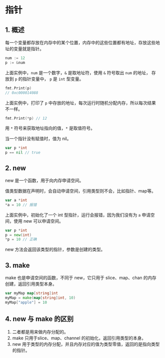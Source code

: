 # 指针

## 1. 概述

每一个变量都存放在内存中的某个位置，内存中的这些位置都有地址，存放这些地址的变量就是指针。

```go
num := 12
p := &num
```

上面实例中，`num` 是一个数字，`&` 是取地址符，使用 `&` 符号取出 `num` 的地址， 存放到 `p` 的指针变量中， `p` 是 `int` 型变量。

```go
fmt.Print(p) 
// 0xc000014088
```

上面实例中，打印了 `p` 中存放的地址，每次运行时随机分配内存，所以每次结果不一样。

```go
fmt.Print(*p) // 12
```

用 `*` 符号来获取地址指向的值，`*` 是取值符号。

当一个指针没有赋值时，值为 nil。

```go
var p *int
p == nil // true
```

## 2. new

new 是一个函数，用于向内存申请空间。

值类型数据在声明时，会自动申请空间，引用类型则不会，比如指针、map等。

```go
var a *int
*a = 10 // 报错
```

上面实例中，初始化了一个 int 型指针，运行会报错，因为我们没有为 `a` 申请空间，使用 new 可以申请空间。

```go
var p *int
p = new(int)
*p = 10 // 正确
```

new 方法会返回该类型的指针，参数是创建的类型。

## 3. make

make 也是申请空间的函数，不同于 new，它只用于 slice、map、chan 的内存创建，返回引用类型本身。

```go
var myMap map[string]int
myMap = make(map[string]int, 10)
myMap["apple"] = 10
```

## 4. new 与 make 的区别

1. 二者都是用来做内存分配的。
2. make 只用于slice、map、channel 的初始化，返回引用类型的本身。
3. new 用于类型的内存分配，并且内存对应的值为类型零值，返回的是指向类型的指针。

<comment-comment/> 
